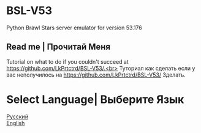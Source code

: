 # BSL-V53
Python Brawl Stars server emulator for version 53.176

## Read me | Прочитай Меня
Tutorial on what to do if you couldn't succeed at https://github.com/LkPrtctrd/BSL-V53/.<br>
Туториал как сделать если у вас неполучилось на https://github.com/LkPrtctrd/BSL-V53/ Зделать.

# Select Language| Выберите Язык
[Русский](https://github.com/for0si0zero/BSL-V53/blob/main/READMEru.md)<br>
[English](https://github.com/for0si0zero/BSL-V53/blob/main/READMEen.md)
